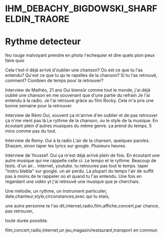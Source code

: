 # IHM_DEBACHY_BIGDOWSKI_SHARFELDIN_TRAORE

# Rythme detecteur 

feu rouge malvoyant
prendre en photo l'echequier et dire quels pion peux faire quoi


Cela t'est-il déjà arrivé d'oublier une chanson?
Où est ce que tu l'as entendu?
Qu'est ce que tu qu te rapelles de la chanson?
Si tu l'as retrouvé, comment?
Combien de temps pour la retrouver?


Interview de Mathéo, 21 ans
Oui biensûr comme tout le monde, j'ai déjà oublié une chanson en me souvenant que d'une partie du refrain
Je l'ai entendu à la radio.
Je l'ai retrouvé grâce au film Rocky.
Cela m'a pris une bonne semaine pour la retrouver.

Interview de Rémi
Oui, souvent ça m'arrive d'en oublier et de pas retrouver
ça n'me vient pas là
Le rythme de la chanson, ou le style de la musique.
En écoutant plein d'autres musiques du même genre.
ça prend du temps, 5 mins comme pas du tout.


Interview de Remy.
Oui
à la radio
L'air de la chanson, quelques paroles.
Shazam, sinon taper les lyrics sur google.
Plusieurs heures.

Interview de Youssef.
Oui ça m'est déjà arrivé plein de fois.
En écoutant une autre musique qui me rappelle celle ci.
Le tempo et le rythme.
Beacoup de tests. d'un air... internet, youtube.
tu retrouves pas tout le temps.
taper "instru blabla" sur google.
un air perdu.
La plupart du temps l'air de suffit pas
à moins de te rappeler où et quand tu l'as entendu.
Une fois en regardant une vidéo yt j'ai retrouvé une musique que je cherchais.







Une mélodie, un rythme, un instrument particulier, date,chanteur,style,circonstances,avec qui tu etais,

 

une autre personne te l'as dit,internet,radio,film,affiche,concert,par chance, pas retrouver,


toute durée possible.


film,concert,radio,internet,un jeu,magasin/restaurant,transport en commun
